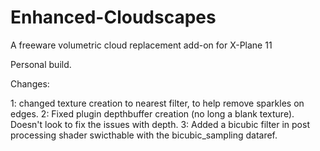 # Enhanced-Cloudscapes
A freeware volumetric cloud replacement add-on for X-Plane 11

Personal build.

Changes:

1: changed texture creation to nearest filter, to help remove sparkles on edges.
2: Fixed plugin depthbuffer creation (no long a blank texture). Doesn't look to fix the issues with depth.
3: Added a bicubic filter in post processing shader swicthable with the bicubic_sampling dataref.


